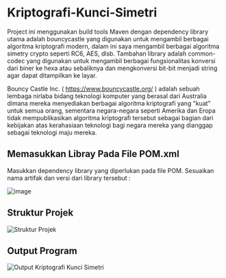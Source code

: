# Kriptografi-Kunci-Simetri

Project ini menggunakan build tools Maven dengan dependency library utama adalah bouncycastle yang digunakan untuk mengambil berbagai algoritma kriptografi modern, dalam ini saya mengambil berbagai algoritma simetry crypto seperti RC6, AES, dlsb. Tambahan library adalah common-codec yang digunakan untuk mengambil berbagai fungsionalitas konversi dari biner ke hexa atau sebaliknya dan mengkonversi bit-bit menjadi string agar dapat ditampilkan ke layar.

Bouncy Castle Inc. ( https://www.bouncycastle.org/ ) adalah sebuah lembaga nirlaba bidang teknologi komputer yang berasal dari Australia dimana mereka menyediakan berbagai algoritma kriptografi yang "kuat" untuk semua orang, sementara negara-negara seperti Amerika dan Eropa tidak mempublikasikan algoritma kriptografi tersebut sebagai bagian dari kebijakan atas kerahasiaan teknologi bagi negara mereka yang dianggap sebagai teknologi maju mereka.

## Memasukkan Libray Pada File POM.xml
Masukkan dependency library yang diperlukan pada file POM. Sesuaikan nama artifak dan versi dari library tersebut :

![image](https://user-images.githubusercontent.com/52452132/121465252-a949ad00-c9df-11eb-9f66-e64d9dc7a829.png)

## Struktur Projek
![Struktur Projek](https://user-images.githubusercontent.com/52452132/121465633-53c1d000-c9e0-11eb-89c5-7038797caa16.PNG)

## Output Program
![Output Kriptografi Kunci Simetri](https://user-images.githubusercontent.com/52452132/121465623-5290a300-c9e0-11eb-8f9d-260a14ed6c5f.PNG)
